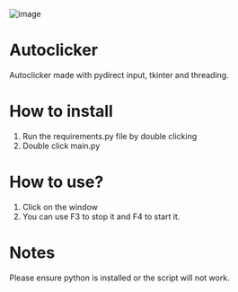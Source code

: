 ![image](https://github.com/user-attachments/assets/b7c42c69-84bf-43f9-bdbd-be03a9f1110b)

# Autoclicker
Autoclicker made with pydirect input, tkinter and threading. 

# How to install
1. Run the requirements.py file by double clicking 
2. Double click main.py

# How to use?
1. Click on the window
2. You can use F3 to stop it and F4 to start it.

# Notes
Please ensure python is installed or the script will not work. 

